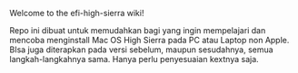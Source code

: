 Welcome to the efi-high-sierra wiki!

Repo ini dibuat untuk memudahkan bagi yang ingin mempelajari dan mencoba menginstall Mac OS High Sierra pada PC atau Laptop non Apple. BIsa juga diterapkan pada versi sebelum, maupun sesudahnya, semua langkah-langkahnya sama. Hanya perlu penyesuaian kextnya saja.

